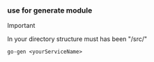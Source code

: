 
### use for generate module
> [!IMPORTANT]
> In your directory structure must has been "/src/"

```
go-gen <yourServiceName>
```
